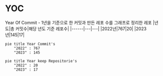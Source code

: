 # YOC
Year Of Commit - 1년을 기준으로 한 커밋과 만든 레포 수를 그래프로 정리한 레포
|년도|총 커밋수|해당 년도 기준 레포수|
|------|---|---|
|2022년|767|20|
|2023년|145|17|

```mermaid
pie title Year Commit's
    "2022" : 767
    "2023" : 145
```
```mermaid
pie title Year keep Repositorie's
    "2022" : 20
    "2023" : 17
```
